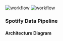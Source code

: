 ![workflow](https://github.com/zablon-oigo/spotify-data-pipeline/actions/workflows/ci.yml/badge.svg)
![workflow](https://github.com/zablon-oigo/spotify-data-pipeline/actions/workflows/test.yml/badge.svg)

### Spotify Data Pipeline


#### Architecture Diagram